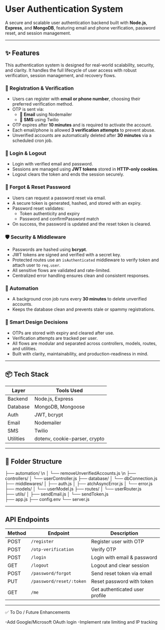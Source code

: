 #  User Authentication System

A secure and scalable user authentication backend built with **Node.js**, **Express**, and **MongoDB**, featuring email and phone verification, password reset, and session management.

---

## ✨ Features

This authentication system is designed for real-world scalability, security, and clarity. It handles the full lifecycle of user access with robust verification, session management, and recovery flows.

### 📝 Registration & Verification
- Users can register with **email or phone number**, choosing their preferred verification method.
- OTP is sent via:
  - 📧 **Email** using Nodemailer
  - 📲 **SMS** using Twilio
- OTP expires after **10 minutes** and is required to activate the account.
- Each email/phone is allowed **3 verification attempts** to prevent abuse.
- Unverified accounts are automatically deleted after **30 minutes** via a scheduled cron job.

### 🔐 Login & Logout
- Login with verified email and password.
- Sessions are managed using **JWT tokens** stored in **HTTP-only cookies**.
- Logout clears the token and ends the session securely.

### 🔁 Forgot & Reset Password
- Users can request a password reset via email.
- A secure token is generated, hashed, and stored with an expiry.
- Password reset validates:
  - Token authenticity and expiry
  - Password and confirmPassword match
- On success, the password is updated and the reset token is cleared.

### 🛡️ Security & Middleware
- Passwords are hashed using **bcrypt**.
- JWT tokens are signed and verified with a secret key.
- Protected routes use an `isAuthenticated` middleware to verify token and attach user to `req.user`.
- All sensitive flows are validated and rate-limited.
- Centralized error handling ensures clean and consistent responses.

### 🔄 Automation
- A background cron job runs every **30 minutes** to delete unverified accounts.
- Keeps the database clean and prevents stale or spammy registrations.

### 🧠 Smart Design Decisions
- OTPs are stored with expiry and cleared after use.
- Verification attempts are tracked per user.
- All flows are modular and separated across controllers, models, routes, and utilities.
- Built with clarity, maintainability, and production-readiness in mind.

---

## 📦 Tech Stack

| Layer        | Tools Used                          |
|--------------|-------------------------------------|
| Backend      | Node.js, Express                    |
| Database     | MongoDB, Mongoose                   |
| Auth         | JWT, bcrypt                         |
| Email        | Nodemailer                          |
| SMS          | Twilio                              |
| Utilities    | dotenv, cookie-parser, crypto       |

---

## 📁 Folder Structure

├── automation/ \n
│ └── removeUnverifiedAccounts.js \n
├── controllers/ 
│ └── userController.js 
├── database/ 
│ └── dbConnection.js
├── middlewares/ 
│ ├── auth.js
│ ├── atchAsyncError.js 
│ └── error.js
├── models/ 
│ └── userModel.js 
├── routes/ 
│ └── userRouter.js  
├── utils/ 
│ ├── sendEmail.js 
│ └── sendToken.js  
├── app.js
├── config.env 
└── server.js


---

##  API Endpoints

| Method | Endpoint                          | Description                    |
|--------|-----------------------------------|--------------------------------|
| POST   | `/register`                       | Register user with OTP         |
| POST   | `/otp-verification`               | Verify OTP                     |
| POST   | `/login`                          | Login with email & password    |
| GET    | `/logout`                         | Logout and clear session       |
| POST   | `/password/forgot`                | Send reset token via email     |
| PUT    | `/password/reset/:token`          | Reset password with token      |
| GET    | `/me`                             | Get authenticated user profile |

---

✅ To Do / Future Enhancements

-Add Google/Microsoft OAuth login
-Implement rate limiting and IP tracking
